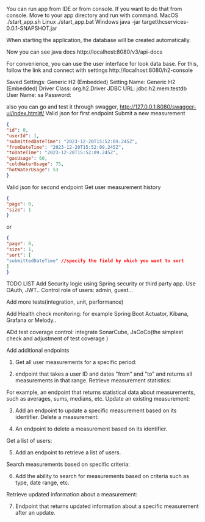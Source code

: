 You can run app from IDE or from console.
If you want to do that from console.
Move to your app directory and run with command.
MacOS ./start_app.sh
Linux ./start_app.bat
Windows java -jar target\hcservices-0.0.1-SNAPSHOT.jar

When starting the application, the database will be created automatically.

Now you can see java docs
http://localhost:8080/v3/api-docs

For convenience, you can use the user interface for look data base. 
For this, follow the link and connect with settings
http://localhost:8080/h2-console

Saved Settings: Generic H2 (Embedded)
Setting Name: Generic H2 (Embedded)
Driver Class: org.h2.Driver
JDBC URL: jdbc:h2:mem:testdb
User Name: sa
Password:


also you can go and test it through swagger,
http://127.0.0.1:8080/swagger-ui/index.html#/
Valid json for first endpoint Submit a new measurement

```json
{
"id": 0,
"userId": 1,
"submittedDateTime": "2023-12-20T15:52:09.245Z",
"fromDateTime": "2023-12-20T15:52:09.245Z",
"toDateTime": "2023-12-20T15:52:09.245Z",
"gasUsage": 60,
"coldWaterUsage": 75,
"hotWaterUsage": 53
}
```

Valid json for second endpoint Get user measurement history
```json
{
"page": 0,
"size": 1
}
```
or
```json
{
"page": 0,
"size": 1,
"sort": [
"submittedDateTime" //specify the field by which you want to sort
]
}
```
TODO LIST
Add Security logic using Spring security or third party app.
Use OAuth, JWT..
Control role of users: admin, guest...

Add more tests(integration, unit, performance)

Add Health check monitoring: for example Spring Boot Actuator, Kibana, Grafana or Melody..

ADd test coverage control: integrate SonarCube, JaCoCo(the simplest check and adjustment of test coverage )

Add additional endpoints

1. Get all user measurements for a specific period:

2. endpoint that takes a user ID and dates "from" and "to" and returns all measurements in that range.
   Retrieve measurement statistics:

For example, an endpoint that returns statistical data about measurements, such as averages, sums, medians, etc.
Update an existing measurement:

3. Add an endpoint to update a specific measurement based on its identifier.
   Delete a measurement:

4. An endpoint to delete a measurement based on its identifier.

Get a list of users:

5. Add an endpoint to retrieve a list of users.

Search measurements based on specific criteria:

6. Add the ability to search for measurements based on criteria such as type, date range, etc.

Retrieve updated information about a measurement:

7. Endpoint that returns updated information about a specific measurement after an update.




